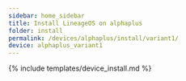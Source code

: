 ```yaml
---
sidebar: home_sidebar
title: Install LineageOS on alphaplus
folder: install
permalink: /devices/alphaplus/install/variant1/
device: alphaplus_variant1
---
```

{% include templates/device_install.md %}
